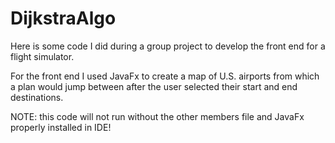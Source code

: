 # DijkstraAlgo
Here is some code I did during a group project to develop the front end for a flight simulator.

For the front end I used JavaFx to create a map of U.S. airports from which a plan would jump between after the user selected their start and end destinations.

NOTE: this code will not run without the other members file and JavaFx properly installed in IDE!
